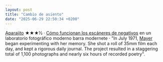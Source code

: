 ```yaml
---
layout: post
title: "Cambio de asiento"
date: "2025-06-29 22:50:34 +0200"
---
```


[Aparajito](https://letterboxd.com/javier/film/aparajito) ★★★½ &middot;
[Cómo funcionan los escáneres de negativos](https://www.youtube.com/watch?v=h1Ah0Om7SEU) en un laboratorio fotográfico moderno barra modernete &middot;
"In July 1971, [Mayer](https://www.bernadettemayer.com/memory-1) began experimenting with her memory. She shot a roll of 35mm film each day, and kept a rigorous daily journal. The project resulted in a staggering total of 1,100 photographs and nearly six hours of recorded poetry".
